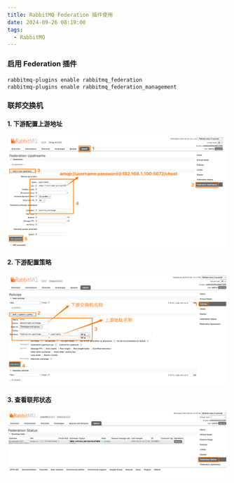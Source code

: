 ```yaml
---
title: RabbitMQ Federation 插件使用
date: 2024-09-26 08:19:00
tags:
  - RabbitMQ
---
```


### 启用 Federation 插件

~~~shell
rabbitmq-plugins enable rabbitmq_federation
rabbitmq-plugins enable rabbitmq_federation_management
~~~

### 联邦交换机

#### 1. 下游配置上游地址

![image-20240926101635871](assets/image-20240926101635871.png)

#### 2. 下游配置策略

![image-20240926101906798](assets/image-20240926101906798.png)

#### 3. 查看联邦状态

![image-20240926102035608](assets/image-20240926102035608.png)

